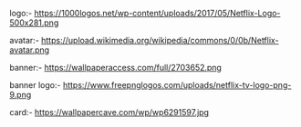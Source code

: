 logo:-  https://1000logos.net/wp-content/uploads/2017/05/Netflix-Logo-500x281.png

avatar:- https://upload.wikimedia.org/wikipedia/commons/0/0b/Netflix-avatar.png

banner:- https://wallpaperaccess.com/full/2703652.png

banner logo:- https://www.freepnglogos.com/uploads/netflix-tv-logo-png-9.png

card:- https://wallpapercave.com/wp/wp6291597.jpg


